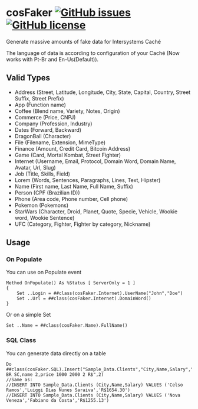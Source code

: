 # cosFaker [![GitHub issues](https://img.shields.io/github/issues/henryhamon/cosfaker.svg)](https://github.com/henryhamon/cosfaker/issues) [![GitHub license](https://img.shields.io/badge/license-MIT-blue.svg)](https://raw.githubusercontent.com/henryhamon/cosfaker/master/LICENSE) 
Generate massive amounts of fake data for Intersystems Caché

The language of data is according to configuration of your Caché (Now works with Pt-Br and En-Us(Default)).
## Valid Types
* Address (Street, Latitude, Longitude, City, State, Capital, Country, Street Suffix, Street Prefix)
* App (Function name)
* Coffee (Blend name, Variety, Notes, Origin)
* Commerce (Price, CNPJ)
* Company (Profession, Industry)
* Dates (Forward, Backward)
* DragonBall (Character)
* File (Filename, Extension, MimeType)
* Finance (Amount, Credit Card, Bitcoin Address)
* Game (Card, Mortal Kombat, Street Fighter)
* Internet (Username, Email, Protocol, Domain Word, Domain Name, Avatar, Url, Slug)
* Job (Title, Skills, Field)
* Lorem (Words, Sentences, Paragraphs, Lines, Text, Hipster)
* Name (First name, Last Name, Full Name, Suffix)
* Person (CPF (Brazilian ID))
* Phone (Area code, Phone number, Cell phone)
* Pokemon (Pokemons)
* StarWars (Character, Droid, Planet, Quote, Specie, Vehicle, Wookie word, Wookie Sentence)
* UFC (Category, Fighter, Fighter by category, Nickname)


## Usage

### On Populate

You can use on Populate event

```cos
Method OnPopulate() As %Status [ ServerOnly = 1 ]
{
	Set ..Login = ##class(cosFaker.Internet).UserName("John","Doe")
	Set ..Url = ##class(cosFaker.Internet).DomainWord()
}
```
Or on a simple Set

```cos
Set ..Name = ##class(cosFaker.Name).FullName()
```

### SQL Class

You can generate data directly on a table

```cos
Do ##class(cosFaker.SQL).Insert("Sample_Data.Clients","City,Name,Salary","city BR SC,name 2,price 1000 2000 2 R$",2)
//Same as:
//INSERT INTO Sample_Data.Clients (City,Name,Salary) VALUES ('Celso Ramos','Luiggi Dias Nunes Saraiva','R$1654.30')
//INSERT INTO Sample_Data.Clients (City,Name,Salary) VALUES ('Nova Veneza','Fabiano da Costa','R$1255.13')
```